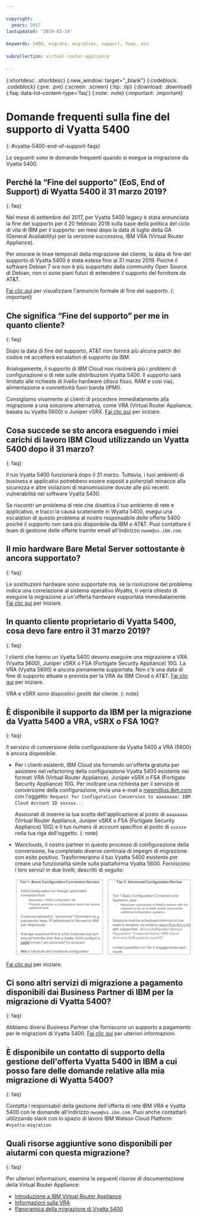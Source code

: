 ```yaml
---

copyright:
  years: 2017
lastupdated: "2019-03-14"

keywords: 5400, migrate, migration, support, faqs, eos

subcollection: virtual-router-appliance

---
```


{:shortdesc: .shortdesc}
{:new_window: target="_blank"}
{:codeblock: .codeblock}
{:pre: .pre}
{:screen: .screen}
{:tip: .tip}
{:download: .download}
{:faq: data-hd-content-type='faq'}
{:note: .note}
{:important: .important}

# Domande frequenti sulla fine del supporto di Vyatta 5400
{: #vyatta-5400-end-of-support-faqs}

Le seguenti sono le domande frequenti quando si esegue la migrazione da Vyatta 5400.

## Perché la “Fine del supporto” (EoS, End of Support) di Wyatta 5400 il 31 marzo 2019?
{: faq}

Nel mese di settembre del 2017, per Vyatta 5400 legacy è stata annunciata la fine del supporto per il 20 febbraio 2018 sulla base della politica del ciclo di vita di IBM per il supporto: sei mesi dopo la data di luglio della GA (General Availability) per la versione successiva, IBM VRA (Virtual Router Appliance).

Per onorare le linee temporali della migrazione del cliente, la data di fine del supporto di Vyatta 5400 è stata estesa fino al 31 marzo 2019. Poiché il software Debian 7 ora non è più supportato dalla community Open Source di Debian, non ci sono piani futuri di estendere il supporto del fornitore da AT&T.

[Fai clic qui](/docs/infrastructure/virtual-router-appliance?topic=virtual-router-appliance-vyatta-5400-end-of-support-announcement) per visualizzare l'annuncio formale di fine del supporto.
{: important}

## Che significa “Fine del supporto” per me in quanto cliente?
{: faq}

Dopo la data di fine del supporto, AT&T non fornirà più alcuna patch del codice né accetterà escalation di supporto da IBM.

Analogamente, il supporto di IBM Cloud non risolverà più i problemi di configurazione o di rete sulle distribuzioni Vyatta 5400. Il supporto sarà limitato alle richieste di livello hardware (disco fisso, RAM e così via), alimentazione e connettività fuori banda (IPMI).

Consigliamo vivamente ai clienti di procedere immediatamente alla migrazione a una soluzione alternativa, come VRA (Virtual Router Appliance, basata su Vyatta 5600) o Juniper vSRX.  [Fai clic qui](/docs/infrastructure/virtual-router-appliance?topic=virtual-router-appliance-migration-overview) per iniziare.

## Cosa succede se sto ancora eseguendo i miei carichi di lavoro IBM Cloud utilizzando un Vyatta 5400 dopo il 31 marzo?
{: faq}

Il tuo Vyatta 5400 funzionerà dopo il 31 marzo. Tuttavia, i tuoi ambienti di business e applicativi potrebbero essere esposti a potenziali minacce alla sicurezza e altre violazioni di manomissione dovute alle più recenti vulnerabilità nel software Vyatta 5400.

Se riscontri un problema di rete che disattiva il tuo ambiente di rete e applicativo, e tracci la causa scatenante in Wyatta 5400, esegui una escalation di questo problema al nostro responsabile delle offerte 5400 poiché il supporto non sarà più disponibile da IBM o AT&T. Puoi contattare il team di gestione delle offerte tramite email all'indirizzo `nwom@us.ibm.com`.

## Il mio hardware Bare Metal Server sottostante è ancora supportato?
{: faq}

Le sostituzioni hardware sono supportate ma, se la risoluzione del problema indica una correlazione al sistema operativo Wyatta, ti verrà chiesto di eseguire la migrazione a un'offerta hardware supportata immediatamente. [Fai clic qui](/docs/infrastructure/virtual-router-appliance?topic=virtual-router-appliance-migration-overview) per iniziare.

## In quanto cliente proprietario di Vyatta 5400, cosa devo fare entro il 31 marzo 2019?
{: faq}

I clienti che hanno un Vyatta 5400 devono eseguire una migrazione a VRA (Vyatta 5600), Juniper vSRX o FSA (Fortigate Security Appliance) 10G. La VRA (Vyatta 5600) è ancora pienamente supportata. Non c'è una data di fine di supporto attuale o prevista per la VRA da IBM Cloud o AT&T. [Fai clic qui](/docs/infrastructure/virtual-router-appliance?topic=virtual-router-appliance-migration-overview) per iniziare.

  VRA e vSRX sono dispositivi gestiti dal cliente.
  {: note}

## È disponibile il supporto da IBM per la migrazione da Vyatta 5400 a VRA, vSRX o FSA 10G?
{: faq}

Il servizio di conversione della configurazione da Vyatta 5400 a VRA (5600) è ancora disponibile.

* Per i clienti esistenti, IBM Cloud sta fornendo un'offerta gratuita per assistere nel refactoring della configurazione Vyatta 5400 esistente nei formati VRA (Virtual Router Appliance), Juniper vSRX o FSA (Fortigate Security Appliance) 10G. Per inoltrare una richiesta per il servizio di conversione della configurazione, invia una e-mail a nwom@us.ibm.com con l'oggetto: `Request for Configuration Conversion to aaaaaaaa: IBM Cloud Account ID xxxxxx. `.

  Assicurati di inserire la tua scelta dell'applicazione al posto di `aaaaaaaa` (Virtual Router Appliance, Juniper vSRX o FSA (Fortigate Security Appliance) 10G) e il tuo numero di account specifico al posto di `xxxxxx` nella tua riga dell'oggetto.
  {: note}

* Wanclouds, il nostro partner in questo processo di configurazione della conversione, ha completato diverse centinaia di impegni di migrazione con esito positivo. Trasformeranno il tuo Vyatta 5400 esistente per creare una funzionalità simile sulla piattaforma Vyatta 5600. Forniscono i loro servizi in due livelli, descritti di seguito:

  <img src="images/tiers.png" alt="disegno" style="width: 700px;"/>

[Fai clic qui](/docs/infrastructure/virtual-router-appliance?topic=virtual-router-appliance-migration-overview) per iniziare.

## Ci sono altri servizi di migrazione a pagamento disponibili dai Business Partner di IBM per la migrazione di Vyatta 5400?
{: faq}

Abbiamo diversi Business Partner che forniscono un supporto a pagamento per le migrazioni di Vyatta 5400. [Fai clic qui](/docs/infrastructure/virtual-router-appliance?topic=virtual-router-appliance-vyatta-5400-end-of-support-announcement) per ulteriori informazioni.

## È disponibile un contatto di supporto della gestione dell'offerta Vyatta 5400 in IBM a cui posso fare delle domande relative alla mia migrazione di Wyatta 5400?
{: faq}

Contatta i responsabili della gestione dell'offerta di rete IBM VRA e Vyatta 5400 con le domande all'indirizzo `nwom@us.ibm.com`. Puoi anche contattarli utilizzando slack con lo spazio di lavoro IBM Watson Cloud Platform: `#vyatta-migration`

## Quali risorse aggiuntive sono disponibili per aiutarmi con questa migrazione?
{: faq}

Per ulteriori informazioni, esamina le seguenti risorse di documentazione della Virtual Router Appliance:

  * [Introduzione a IBM Virtual Router Appliance](/docs/infrastructure/virtual-router-appliance?topic=virtual-router-appliance-getting-started)
  * [Informazioni sulla VRA](/docs/infrastructure/virtual-router-appliance?topic=virtual-router-appliance-about-the-vra)
  * [Panoramica della migrazione di Vyatta 5400](/docs/infrastructure/virtual-router-appliance?topic=virtual-router-appliance-migration-overview)
